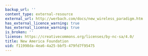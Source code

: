 ```yaml
---
backup_url: ''
content_type: external-resource
external_url: http://werbach.com/docs/new_wireless_paradigm.htm
has_external_licence_warning: true
has_external_license_warning: true
is_broken: ''
license: https://creativecommons.org/licenses/by-nc-sa/4.0/
title: New America Foundation
uid: f11998da-4ea6-4a25-bbf5-479fd7f95475
---
```

